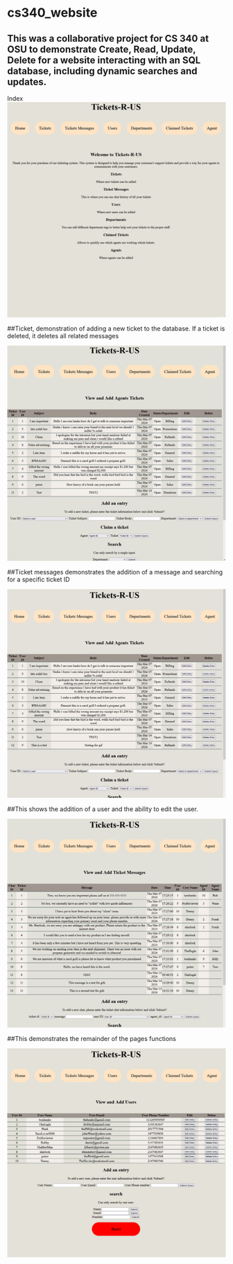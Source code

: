 # cs340_website
<!-- Website for 340
Code is based on https://github.com/osu-cs340-ecampus/nodejs-starter-app changes to how app presents data and how app updates data were made. All HTML and CSS is orginal work. -->

## This was a collaborative project for CS 340 at OSU to demonstrate Create, Read, Update, Delete for a website interacting with an SQL database, including dynamic searches and updates.
Index
![](https://github.com/Diamond-Dan/cs340_website/blob/main/index.gif)


##Ticket, demonstration of  adding a new ticket to the database. If a ticket is deleted, it deletes all related messages

![](https://github.com/Diamond-Dan/cs340_website/blob/main/tickets.gif)

##Ticket messages demonstrates the addition of a message and searching for a specific ticket ID

![](https://github.com/Diamond-Dan/cs340_website/blob/main/Tik-mes.gif)

##This shows the addition of a user and the ability to edit the user.

![](https://github.com/Diamond-Dan/cs340_website/blob/main/Users.gif)

##This demonstrates the remainder of the pages functions

![](https://github.com/Diamond-Dan/cs340_website/blob/main/Remainder.gif)
